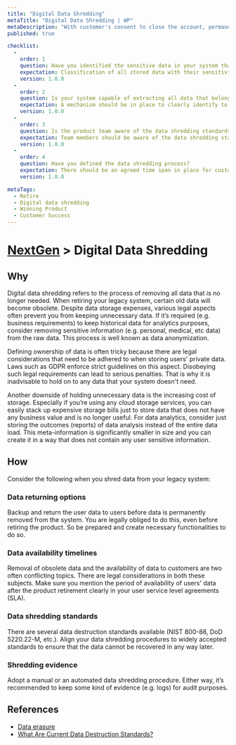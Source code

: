 ```yaml
---
title: "Digital Data Shredding"
metaTitle: "Digital Data Shredding | WP"
metaDescription: "With customer's consent to close the account, permanently delete data and provide a mechanism to export customer's data on request."
published: true

checklist: 
  -
    order: 1
    question: Have you identified the sensitive data in your system that needs to be removed?
    expectation: Classification of all stored data with their sensitivity level clearly identified. For example what data table/blob which requires eventual removal should be clearly visible.
    version: 1.0.0
  -
    order: 2
    question: Is your system capable of extracting all data that belongs to a customer?
    expectation: A mechanism should be in place to clearly identify to which each atomic level of data belongs to. Each data row, file, etc.. needs to have a unique owner. Then there should be mechanisms in place easily extract this data when needed.
    version: 1.0.0
  -
    order: 3
    question: Is the product team aware of the data shredding standards? 
    expectation: Team members should be aware of the data shredding standards and there should be a justification for chosen standard.
    version: 1.0.0
  -
    order: 4
    question: Have you defined the data shredding process?
    expectation: There should be an agreed time span in place for customer data after they retire the product. There should also be mechanisms to evidences of data shredding.
    version: 1.0.0

metaTags:
  - Retire
  - Digital data shredding
  - Winning Product
  - Customer Success
---
```

# [NextGen](../8-retire.md) > Digital Data Shredding

## Why
Digital data shredding refers to the process of removing all data that is no longer needed. When retiring your legacy system, certain old data will become obsolete. Despite data storage expenses, various legal aspects often prevent you from keeping unnecessary data. If it’s required (e.g. business requirements) to keep historical data for analytics purposes, consider removing sensitive information (e.g. personal, medical, etc data) from the raw data. This process is well known as data anonymization.

Defining ownership of data is often tricky because there are legal considerations that need to be adhered to when storing users' private data. Laws such as GDPR enforce strict guidelines on this aspect. Disobeying such legal requirements can lead to serious penalties. That is why it is inadvisable to hold on to any data that your system doesn't need.

Another downside of holding unnecessary data is the increasing cost of storage. Especially if you’re using any cloud storage services, you can easily stack up expensive storage bills just to store data that does not have any business value and is no longer useful. For data analytics, consider just storing the outcomes (reports) of data analysis instead of the entire data load. This meta-information is significantly smaller in size and you can create it in a way that does not contain any user sensitive information.


## How
Consider the following when you shred data from your legacy system:

### Data returning options
Backup and return the user data to users before data is permanently removed from the system. You are legally obliged to do this, even before retiring the product. So be prepared and create necessary functionalities to do so.

### Data availability timelines
Removal of obsolete data and the availability of data to customers are two often conflicting topics. There are legal considerations in both these subjects. Make sure you mention the period of availability of users' data after the product retirement clearly in your user service level agreements (SLA).

### Data shredding standards
There are several data destruction standards available (NIST 800-88, DoD 5220.22-M, etc.). Align your data shredding procedures to widely accepted standards to ensure that the data cannot be recovered in any way later.

### Shredding evidence
Adopt a manual or an automated data shredding procedure. Either way, it’s recommended to keep some kind of evidence (e.g. logs) for audit purposes.

## References

- [Data erasure](https://en.wikipedia.org/wiki/Data_erasure#Regulatory_compliance)
- [What Are Current Data Destruction Standards?](https://www.compucycle.com/2019/01/10/current-data-destruction-standards/)
